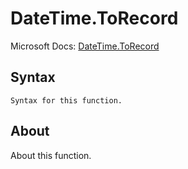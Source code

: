 # DateTime.ToRecord

Microsoft Docs: [DateTime.ToRecord](https://docs.microsoft.com/en-us/powerquery-m/datetime-torecord)

## Syntax

```
Syntax for this function.
```

## About

About this function.

